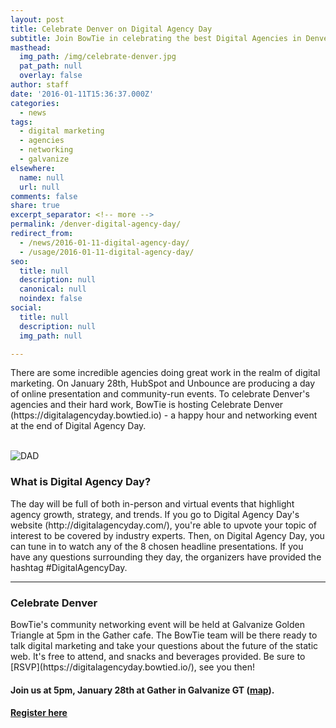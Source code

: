 ```yaml
---
layout: post
title: Celebrate Denver on Digital Agency Day
subtitle: Join BowTie in celebrating the best Digital Agencies in Denver.
masthead:
  img_path: /img/celebrate-denver.jpg
  pat_path: null
  overlay: false
author: staff
date: '2016-01-11T15:36:37.000Z'
categories:
  - news
tags:
  - digital marketing
  - agencies
  - networking
  - galvanize
elsewhere:
  name: null
  url: null
comments: false
share: true
excerpt_separator: <!-- more -->
permalink: /denver-digital-agency-day/
redirect_from:
  - /news/2016-01-11-digital-agency-day/
  - /usage/2016-01-11-digital-agency-day/
seo:
  title: null
  description: null
  canonical: null
  noindex: false
social:
  title: null
  description: null
  img_path: null

---
```

<p>There are some incredible agencies doing great work in the realm of digital marketing. On January 28th, HubSpot and Unbounce are producing a day of online presentation and community-run events. To celebrate Denver's agencies and their hard work, BowTie is hosting Celebrate Denver (https://digitalagencyday.bowtied.io) - a happy hour and networking event at the end of Digital Agency Day.</p>
<p><br /><img class="quarter pull-left right-buffer" style="border: none; box-shadow: none;" src="https://bowtie.co/img/digital-agency-day.jpg" alt="DAD" /></p>
<h3>What is Digital Agency Day?</h3>
<p>The day will be full of both in-person and virtual events that highlight agency growth, strategy, and trends. If you go to Digital Agency Day's website (http://digitalagencyday.com/), you're able to upvote your topic of interest to be covered by industry experts. Then, on Digital Agency Day, you can tune in to watch any of the 8 chosen headline presentations. If you have any questions surrounding they day, the organizers have provided the hashtag #DigitalAgencyDay. &nbsp;</p>
<hr />
<h3>Celebrate Denver</h3>
<p>BowTie's community networking event will be held at Galvanize Golden Triangle at 5pm in the Gather cafe. The BowTie team will be there ready to talk digital marketing and take your questions about the future of the static web. It's free to attend, and snacks and beverages provided. Be sure to [RSVP](https://digitalagencyday.bowtied.io/), see you then!</p>
<h4>Join us at 5pm, January 28th at Gather in Galvanize GT (<a href="https://www.google.com/maps?ion=1&amp;espv=2&amp;q=galvanize+golden+triangle&amp;bav=on.2,or.&amp;biw=1285&amp;bih=1341&amp;dpr=1&amp;um=1&amp;ie=UTF-8&amp;sa=X&amp;ved=0ahUKEwjVl8m-yqLKAhVGLyYKHSnRBNYQ_AUIBigB" target="_blank" rel="noopener nofollow" rel="noopener">map</a>).</h4>
<h4><a class="btn btn-success btn-lg" href="https://digitalagencyday.bowtied.io/">Register here</a></h4>
